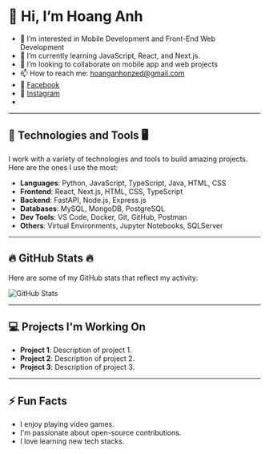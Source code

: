 # 👋 Hi, I’m Hoang Anh

- 👀 I’m interested in Mobile Development and Front-End Web Development
- 🌱 I’m currently learning JavaScript, React, and Next.js.
- 💞️ I’m looking to collaborate on mobile app and web projects  
- 📫 How to reach me: [hoanganhonzed@gmail.com](mailto:hoanganhonzed@gmail.com)
- 📱 [Facebook](https://facebook.com/your-profile)
- 📸 [Instagram](https://instagram.com/your-profile)
- 

---

## 📘 Technologies and Tools 🖥 

I work with a variety of technologies and tools to build amazing projects. Here are the ones I use the most:

- **Languages**: Python, JavaScript, TypeScript, Java, HTML, CSS
- **Frontend**: React, Next.js, HTML, CSS, TypeScript
- **Backend**: FastAPI, Node.js, Express.js
- **Databases**: MySQL, MongoDB, PostgreSQL
- **Dev Tools**: VS Code, Docker, Git, GitHub, Postman
- **Others**: Virtual Environments, Jupyter Notebooks, SQLServer


---

## 🔥 GitHub Stats 🔥

Here are some of my GitHub stats that reflect my activity:

![GitHub Stats](https://github-readme-stats.vercel.app/api?username=nhoxlovew&show_icons=true&hide_title=true&count_private=true&theme=radical)

---

## 💻 Projects I'm Working On

- **Project 1**: Description of project 1.
- **Project 2**: Description of project 2.
- **Project 3**: Description of project 3.

---

## ⚡ Fun Facts

- I enjoy playing video games.
- I'm passionate about open-source contributions.
- I love learning new tech stacks.
